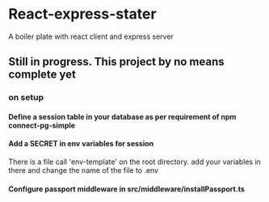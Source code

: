 # React-express-stater
A boiler plate with react client and express server

## Still in progress. This project by no means complete yet


### on setup
#### Define a session table in your database as per requirement of npm connect-pg-simple

#### Add a SECRET in env variables for session
There is a file call 'env-template' on the root directory. add your variables in there and change the name of the file to .env

#### Configure passport middleware in src/middleware/installPassport.ts
